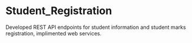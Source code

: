# Student_Registration
Developed REST API endpoints for student information and student marks registration, implimented web services.
